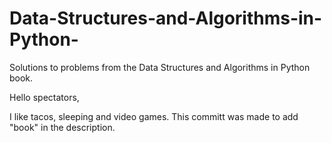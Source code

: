 # Data-Structures-and-Algorithms-in-Python-
Solutions to problems from the Data Structures and Algorithms in Python book.

Hello spectators, 

I like tacos, sleeping and video games. This committ was made to add "book" in the description. 

